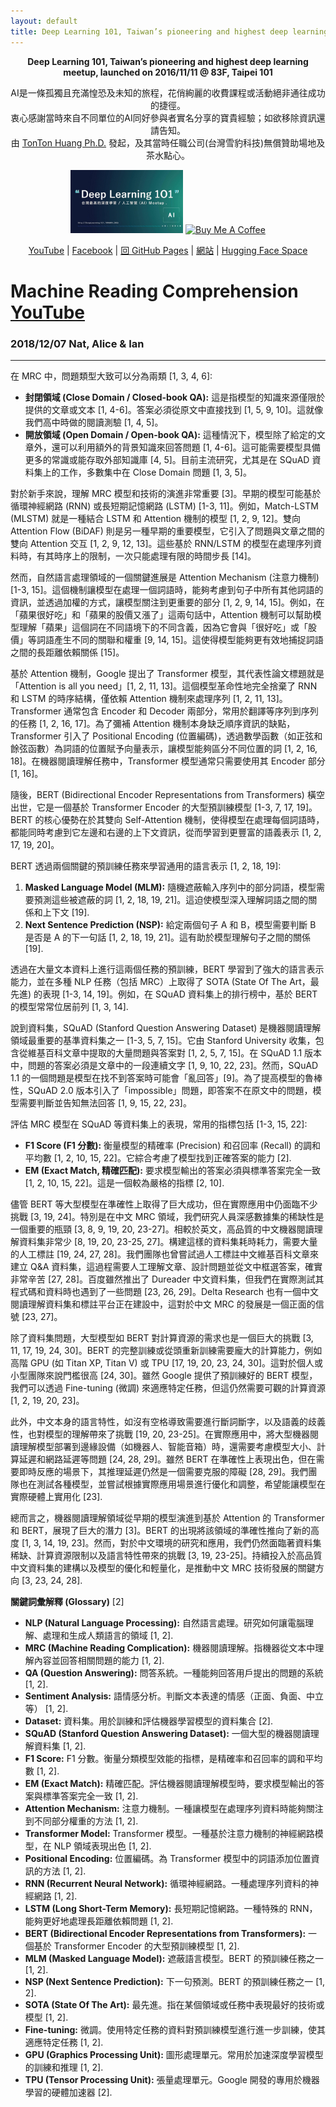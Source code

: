 ```yaml
---
layout: default
title: Deep Learning 101, Taiwan’s pioneering and highest deep learning meetup, launched on 2016/11/11 @ 83F, Taipei 101
---
```


<p align="center">
  <strong>Deep Learning 101, Taiwan’s pioneering and highest deep learning meetup, launched on 2016/11/11 @ 83F, Taipei 101</strong>  
</p>
<p align="center">
  AI是一條孤獨且充滿惶恐及未知的旅程，花俏絢麗的收費課程或活動絕非通往成功的捷徑。<br>
  衷心感謝當時來自不同單位的AI同好參與者實名分享的寶貴經驗；如欲移除資訊還請告知。<br>
  由 <a href="https://www.twman.org/" target="_blank">TonTon Huang Ph.D.</a> 發起，及其當時任職公司(台灣雪豹科技)無償贊助場地及茶水點心。<br>
</p>  
<p align="center">
  <a href="https://huggingface.co/spaces/DeepLearning101/Deep-Learning-101-FAQ" target="_blank">
    <img src="https://github.com/Deep-Learning-101/.github/blob/main/images/DeepLearning101.JPG?raw=true" alt="Deep Learning 101" width="180"></a>
    <a href="https://www.buymeacoffee.com/DeepLearning101" target="_blank"><img src="https://cdn.buymeacoffee.com/buttons/v2/default-red.png" alt="Buy Me A Coffee" style="height: 100px !important;width: 180px !important;" ></a>
</p>
<p align="center">
  <a href="https://www.youtube.com/@DeepLearning101" target="_blank">YouTube</a> |
  <a href="https://www.facebook.com/groups/525579498272187/" target="_blank">Facebook</a> |
  <a href="https://deep-learning-101.github.io/"> 回 GitHub Pages</a> |
  <a href="http://DeepLearning101.TWMAN.ORG" target="_blank">網站</a> |
  <a href="https://huggingface.co/DeepLearning101" target="_blank">Hugging Face Space</a>
</p>


# Machine Reading Comprehension [YouTube](https://www.youtube.com/watch?v=SXLukeWNIkw)

### 2018/12/07	Nat, Alice & Ian

---

在 MRC 中，問題類型大致可以分為兩類 [1, 3, 4, 6]:
*   **封閉領域 (Close Domain / Closed-book QA):** 這是指模型的知識來源僅限於提供的文章或文本 [1, 4-6]。答案必須從原文中直接找到 [1, 5, 9, 10]。這就像我們高中時做的閱讀測驗 [1, 4, 5]。
*   **開放領域 (Open Domain / Open-book QA):** 這種情況下，模型除了給定的文章外，還可以利用額外的背景知識來回答問題 [1, 4-6]。這可能需要模型具備更多的常識或能存取外部知識庫 [4, 5]。目前主流研究，尤其是在 SQuAD 資料集上的工作，多數集中在 Close Domain 問題 [1, 3, 5]。

對於新手來說，理解 MRC 模型和技術的演進非常重要 [3]。早期的模型可能基於循環神經網路 (RNN) 或長短期記憶網路 (LSTM) [1-3, 11]。例如，Match-LSTM (MLSTM) 就是一種結合 LSTM 和 Attention 機制的模型 [1, 2, 9, 12]。雙向 Attention Flow (BiDAF) 則是另一種早期的重要模型，它引入了問題與文章之間的雙向 Attention 交互 [1, 2, 9, 12, 13]。這些基於 RNN/LSTM 的模型在處理序列資料時，有其時序上的限制，一次只能處理有限的時間步長 [14]。

然而，自然語言處理領域的一個關鍵進展是 Attention Mechanism (注意力機制) [1-3, 15]。這個機制讓模型在處理一個詞語時，能夠考慮到句子中所有其他詞語的資訊，並透過加權的方式，讓模型關注到更重要的部分 [1, 2, 9, 14, 15]。例如，在「蘋果很好吃」和「蘋果的股價又漲了」這兩句話中，Attention 機制可以幫助模型理解「蘋果」這個詞在不同語境下的不同含義，因為它會與「很好吃」或「股價」等詞語產生不同的關聯和權重 [9, 14, 15]。這使得模型能夠更有效地捕捉詞語之間的長距離依賴關係 [15]。

基於 Attention 機制，Google 提出了 Transformer 模型，其代表性論文標題就是「Attention is all you need」[1, 2, 11, 13]。這個模型革命性地完全捨棄了 RNN 和 LSTM 的時序結構，僅依賴 Attention 機制來處理序列 [1, 2, 11, 13]。Transformer 通常包含 Encoder 和 Decoder 兩部分，常用於翻譯等序列到序列的任務 [1, 2, 16, 17]。為了彌補 Attention 機制本身缺乏順序資訊的缺點，Transformer 引入了 Positional Encoding (位置編碼)，透過數學函數（如正弦和餘弦函數）為詞語的位置賦予向量表示，讓模型能夠區分不同位置的詞 [1, 2, 16, 18]。在機器閱讀理解任務中，Transformer 模型通常只需要使用其 Encoder 部分 [1, 16]。

隨後，BERT (Bidirectional Encoder Representations from Transformers) 橫空出世，它是一個基於 Transformer Encoder 的大型預訓練模型 [1-3, 7, 17, 19]。BERT 的核心優勢在於其雙向 Self-Attention 機制，使得模型在處理每個詞語時，都能同時考慮到它左邊和右邊的上下文資訊，從而學習到更豐富的語義表示 [1, 2, 17, 19, 20]。

BERT 透過兩個關鍵的預訓練任務來學習通用的語言表示 [1, 2, 18, 19]:
1.  **Masked Language Model (MLM):** 隨機遮蔽輸入序列中的部分詞語，模型需要預測這些被遮蔽的詞 [1, 2, 18, 19, 21]。這迫使模型深入理解詞語之間的關係和上下文 [19].
2.  **Next Sentence Prediction (NSP):** 給定兩個句子 A 和 B，模型需要判斷 B 是否是 A 的下一句話 [1, 2, 18, 19, 21]。這有助於模型理解句子之間的關係 [19].

透過在大量文本資料上進行這兩個任務的預訓練，BERT 學習到了強大的語言表示能力，並在多種 NLP 任務（包括 MRC）上取得了 SOTA (State Of The Art，最先進) 的表現 [1-3, 14, 19]。例如，在 SQuAD 資料集上的排行榜中，基於 BERT 的模型常常位居前列 [1, 3, 14].

說到資料集，SQuAD (Stanford Question Answering Dataset) 是機器閱讀理解領域最重要的基準資料集之一 [1-3, 5, 7, 15]。它由 Stanford University 收集，包含從維基百科文章中提取的大量問題與答案對 [1, 2, 5, 7, 15]。在 SQuAD 1.1 版本中，問題的答案必須是文章中的一段連續文字 [1, 9, 10, 22, 23]。然而，SQuAD 1.1 的一個問題是模型在找不到答案時可能會「亂回答」[9]。為了提高模型的魯棒性，SQuAD 2.0 版本引入了「impossible」問題，即答案不在原文中的問題，模型需要判斷並告知無法回答 [1, 9, 15, 22, 23]。

評估 MRC 模型在 SQuAD 等資料集上的表現，常用的指標包括 [1-3, 15, 22]:
*   **F1 Score (F1 分數):** 衡量模型的精確率 (Precision) 和召回率 (Recall) 的調和平均數 [1, 2, 10, 15, 22]。它綜合考慮了模型找到正確答案的能力 [2].
*   **EM (Exact Match, 精確匹配):** 要求模型輸出的答案必須與標準答案完全一致 [1, 2, 10, 15, 22]。這是一個較為嚴格的指標 [2, 10].

儘管 BERT 等大型模型在準確性上取得了巨大成功，但在實際應用中仍面臨不少挑戰 [3, 19, 24]。特別是在中文 MRC 領域，我們研究人員深感數據集的稀缺性是一個重要的瓶頸 [3, 8, 9, 19, 20, 23-27]。相較於英文，高品質的中文機器閱讀理解資料集非常少 [8, 19, 20, 23-25, 27]。構建這樣的資料集耗時耗力，需要大量的人工標註 [19, 24, 27, 28]。我們團隊也曾嘗試過人工標註中文維基百科文章來建立 Q&A 資料集，這過程需要人工理解文章、設計問題並從文中框選答案，確實非常辛苦 [27, 28]。百度雖然推出了 Dureader 中文資料集，但我們在實際測試其程式碼和資料時也遇到了一些問題 [23, 26, 29]。Delta Research 也有一個中文閱讀理解資料集和標註平台正在建設中，這對於中文 MRC 的發展是一個正面的信號 [23, 27]。

除了資料集問題，大型模型如 BERT 對計算資源的需求也是一個巨大的挑戰 [3, 11, 17, 19, 24, 30]。BERT 的完整訓練或從頭重新訓練需要龐大的計算能力，例如高階 GPU (如 Titan XP, Titan V) 或 TPU [17, 19, 20, 23, 24, 30]。這對於個人或小型團隊來說門檻很高 [24, 30]。雖然 Google 提供了預訓練好的 BERT 模型，我們可以透過 Fine-tuning (微調) 來適應特定任務，但這仍然需要可觀的計算資源 [1, 2, 19, 20, 23]。

此外，中文本身的語言特性，如沒有空格導致需要進行斷詞斷字，以及語義的歧義性，也對模型的理解帶來了挑戰 [19, 20, 23-25]。在實際應用中，將大型機器閱讀理解模型部署到邊緣設備（如機器人、智能音箱）時，還需要考慮模型大小、計算延遲和網路延遲等問題 [24, 28, 29]。雖然 BERT 在準確性上表現出色，但在需要即時反應的場景下，其推理延遲仍然是一個需要克服的障礙 [28, 29]。我們團隊也在測試各種模型，並嘗試根據實際應用場景進行優化和調整，希望能讓模型在實際硬體上實用化 [23].

總而言之，機器閱讀理解領域從早期的模型演進到基於 Attention 的 Transformer 和 BERT，展現了巨大的潛力 [3]。BERT 的出現將該領域的準確性推向了新的高度 [1, 3, 14, 19, 23]。然而，對於中文環境的研究和應用，我們仍然面臨著資料集稀缺、計算資源限制以及語言特性帶來的挑戰 [3, 19, 23-25]。持續投入於高品質中文資料集的建構以及模型的優化和輕量化，是推動中文 MRC 技術發展的關鍵方向 [3, 23, 24, 28].

**關鍵詞彙解釋 (Glossary)** [2]

*   **NLP (Natural Language Processing):** 自然語言處理。研究如何讓電腦理解、處理和生成人類語言的領域 [1, 2].
*   **MRC (Machine Reading Complication):** 機器閱讀理解。指機器從文本中理解內容並回答相關問題的能力 [1, 2].
*   **QA (Question Answering):** 問答系統。一種能夠回答用戶提出的問題的系統 [1, 2].
*   **Sentiment Analysis:** 語情感分析。判斷文本表達的情感（正面、負面、中立等） [1, 2].
*   **Dataset:** 資料集。用於訓練和評估機器學習模型的資料集合 [2].
*   **SQuAD (Stanford Question Answering Dataset):** 一個大型的機器閱讀理解資料集 [1, 2].
*   **F1 Score:** F1 分數。衡量分類模型效能的指標，是精確率和召回率的調和平均數 [1, 2].
*   **EM (Exact Match):** 精確匹配。評估機器閱讀理解模型時，要求模型輸出的答案與標準答案完全一致 [1, 2].
*   **Attention Mechanism:** 注意力機制。一種讓模型在處理序列資料時能夠關注到不同部分權重的方法 [1, 2].
*   **Transformer Model:** Transformer 模型。一種基於注意力機制的神經網路模型，在 NLP 領域表現出色 [1, 2].
*   **Positional Encoding:** 位置編碼。為 Transformer 模型中的詞語添加位置資訊的方法 [1, 2].
*   **RNN (Recurrent Neural Network):** 循環神經網路。一種處理序列資料的神經網路 [1, 2].
*   **LSTM (Long Short-Term Memory):** 長短期記憶網路。一種特殊的 RNN，能夠更好地處理長距離依賴問題 [1, 2].
*   **BERT (Bidirectional Encoder Representations from Transformers):** 一個基於 Transformer Encoder 的大型預訓練模型 [1, 2].
*   **MLM (Masked Language Model):** 遮蔽語言模型。BERT 的預訓練任務之一 [1, 2].
*   **NSP (Next Sentence Prediction):** 下一句預測。BERT 的預訓練任務之一 [1, 2].
*   **SOTA (State Of The Art):** 最先進。指在某個領域或任務中表現最好的技術或模型 [1, 2].
*   **Fine-tuning:** 微調。使用特定任務的資料對預訓練模型進行進一步訓練，使其適應特定任務 [1, 2].
*   **GPU (Graphics Processing Unit):** 圖形處理單元。常用於加速深度學習模型的訓練和推理 [1, 2].
*   **TPU (Tensor Processing Unit):** 張量處理單元。Google 開發的專用於機器學習的硬體加速器 [2].

